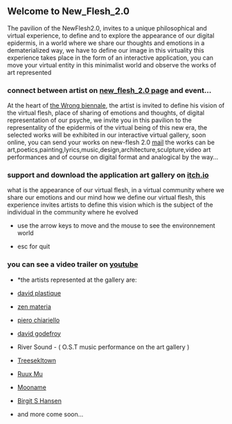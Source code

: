 ## Welcome to New_Flesh_2.0

The pavilion of the NewFlesh2.0, invites to a unique philosophical and virtual experience, to define and to explore the appearance of our digital epidermis, in a world where we share our thoughts and emotions in a dematerialized way, we have to define our image in this virtuality 
this experience takes place in the form of an interactive application, you can move your virtual entity in this minimalist world and observe the works of art represented

### connect between artist on [new_flesh_2.0 page](https://www.facebook.com/NewFlesh2.0/) and event...

At the heart of [the Wrong biennale](https://www.facebook.com/thewrongbiennale/), the artist is invited to define his vision of the virtual flesh, place of sharing of emotions and thoughts, of digital representation of our psyche, we invite you in this pavilion to the representality of the epidermis of the virtual being of this new era, the selected works will be exhibited in our interactive virtual gallery, soon online, you can send your works on new-flesh 2.0 [mail](gemu0flesh@gmail.com) the works can be art,poetics,painting,lyrics,music,design,architecture,sculpture,video art performances and of course on digital format and analogical by the way...

### support and download the application art gallery on [itch.io](https://gemu1.itch.io/new-flesh)


what is the appearance of our virtual flesh, in a virtual community where we share our emotions and our mind how we define our virtual flesh, this experience invites artists to define this vision which is the subject of the individual in the community where he evolved

- use the arrow keys to move and the mouse to see the environnement world 

- esc for quit

### you can see a video trailer on [youtube](https://youtu.be/eXyQ1BjkHkc)

- *the artists represented at the gallery are:

- [david plastique](https://www.facebook.com/davidplastiqueofficial/)

- [zen materia](https://www.facebook.com/zenmateria/)

- [piero chiariello](http://www.pierochiariello.it/portfolio.html)

- [david godefroy](https://david-godefroy.com)

- River Sound - ( O.S.T music performance on the art gallery )

- [Treesekltown](https://www.facebook.com/Treeskeltown/)

- [Ruux Mu](https://www.facebook.com/RuuxMuOfficial/)

- [Mooname](https://mooname.deviantart.com)

- [Birgit S Hansen](https://www.facebook.com/birsalha)

- and more come soon...


